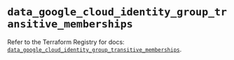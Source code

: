 # `data_google_cloud_identity_group_transitive_memberships`

Refer to the Terraform Registry for docs: [`data_google_cloud_identity_group_transitive_memberships`](https://registry.terraform.io/providers/hashicorp/google-beta/6.48.0/docs/data-sources/google_cloud_identity_group_transitive_memberships).
